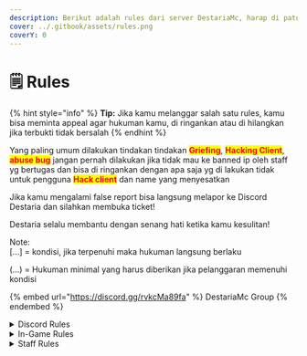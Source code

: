 ```yaml
---
description: Berikut adalah rules dari server DestariaMc, harap di patuhi ya! :o
cover: ../.gitbook/assets/rules.png
coverY: 0
---
```


# 🗒 Rules

{% hint style="info" %}
**Tip:** Jika kamu melanggar salah satu rules, kamu bisa meminta appeal agar hukuman kamu, di ringankan atau di hilangkan jika terbukti tidak bersalah
{% endhint %}

Yang paling umum dilakukan tindakan tindakan <mark style="color:red;">**Griefing**</mark>, <mark style="color:red;">**Hacking Client**</mark>, <mark style="color:red;">**abuse bug**</mark> jangan pernah dilakukan jika tidak mau ke banned ip oleh staff yg bertugas dan bisa di ringankan dengan apa saja yg di lakukan tidak untuk pengguna <mark style="color:red;">**Hack client**</mark> dan name yang menyesatkan

Jika kamu mengalami false report bisa langsung melapor ke Discord Destaria dan silahkan membuka ticket!

Destaria selalu membantu dengan senang hati ketika kamu kesulitan!



Note: \
\[...] = kondisi, jika terpenuhi maka hukuman langsung berlaku

(...) = Hukuman minimal yang harus diberikan jika pelanggaran memenuhi kondisi

{% embed url="https://discord.gg/rvkcMa89fa" %}
DestariaMc Group
{% endembed %}

<details>

<summary>Discord Rules</summary>

1. Tidak diperkenankan chat dengan berkata kasar, membahas pornografi, SARA, Spam, Flood, membahas LGBTQ+ dan advertising tanpa seijin staff.
2. Saling menghormati dan menghargai sesama player.
3. Dilarang mengemis role staff.
4. Dilarang menggunakan Username, Nick, dan nama item yang tidak sopan, mengandung advertising, menagndung unusr LBTQ+, berisi propaganda, dan bersifat SARA.
5. Dilarang BULLYING Respect semua player, terutama player yang baru bergabung
6. Dilarang PROMOSI SERVER LAIN Mengajak player Destaria untuk bermain di server lain. Player Destaria juga dianjurkan untuk tidak promosi di server Minecraft lain
7. Dilarang meminta OP ke staff (Ban-ip +ban Discord)
8. Tidak diperkenankan untuk DM maupun tag @STAFF, apalagi @OWNER Jika tidak ada urusan penting dan mendesak. \[contoh bugs yang sangat parah, Hacker dengan bypass, data corrupt, server crash dalam waktu lebih dari 1 jam, dll] (Ban discord + ban-ip jika yang di DM dalam mood yang tidak baik)

</details>

<details>

<summary>In-Game Rules</summary>

1\. Dilarang menggunakan <mark style="color:red;">**Hack client**</mark>/<mark style="color:red;">**Cheat**</mark>/<mark style="color:red;">**hack**</mark>/Sejenisnya. Terutama <mark style="color:red;">**Xray**</mark> <mark style="color:red;">**\[Ban-ip permanen]**</mark>

2\. Diperbolehkan menggunakan mod Minimap, Sodium, optifine, Armor HUD, dan mod lainnya yang mengubah/menambah element UI minecraft . Dilarang menggunakan mod seperti <mark style="color:red;">**autopvp**</mark>, <mark style="color:red;">**xray**</mark>, <mark style="color:red;">**wurst**</mark>, <mark style="color:red;">**hack client**</mark>, <mark style="color:red;">**AFK Fishing**</mark>.

3\. Dilarang Meminta OP, rank, dan rank staff \[Staff merasa terganggu] <mark style="color:red;">**(Ban-ip Perm + Discord ban)**</mark>

4\. Gunakanlah kata-kata yang baik dan sopan, tidak mengandung unsur <mark style="color:red;">**SARA**</mark> dan advertising. Baik di chat maupun nickname

5\. Dilarang spam di chat dan mengganggu kenyamanan player lain.

6\. Saling menghormati dan menghargai baik sesama player maupun staff.

7\. Dilarang melakukan <mark style="color:red;">**Griefing**</mark> DIMANAPUN, baik di dalam claim land, dan di sekitar claim land dalam render distance terjauh \[10 chunk].

8\. Biasakan mandiri dan jangan mengemis item, bal, dan hal apapun kepada player dan staff <mark style="color:blue;">**\[Member dan/atau staff report dan/atau merasa terganggu]**</mark> <mark style="color:red;">**(WARN 2)**</mark>

9\. Farm menggunakan spawner diharuskan memiliki toggle agar dapat di nonaktifkan.

10\. Membuat <mark style="color:red;">**lag machine**</mark> dan melakukan hal yang membuat server lag dengan sengaja \[TPS drop atau crash] (Ban-ip + ban discord)

11\. <mark style="color:red;">**Abuse bug**</mark> / glitch untuk memperkaya diri \[Tidak dilaporkan] (Ban 30 hari)

12\. Gunakan maptool sewajarnya \[Map terlalu besar, terlalu banyak map dalam area kecil] <mark style="color:red;">**(Banip 30 hari & wipe map / Base di wipe bersih]**</mark>

13\. Map yang digunakan dilarang mengandung unsur SARA, pornografi, propaganda, hinaan, dan hal lainnya yang mengganggu kenyamanan bersama \[Map tidak dihancurkan dalam waktu 1 detik] <mark style="color:red;">**(Ban-ip 90 hari & base di wipe bersih)**</mark>.

14\. Setiap farm yang menggunakan hopper minecart harus memiliki unload station di salah satu ujung rails. dimana minecart akan berhenti dan unload semua item yang berada di dalamnya <mark style="color:red;">**(Farm dihancurkan tanpa refund)**</mark>

15.Auto farm diperbolehkan, kecuali afk fish farm dan farm yang overpower seperti trident farm, enderman farm, guardian farm dan iron golem farm menggunakan villager. enderman farm, ghastfarm, goldfarm nether, trident farm, raid farm, afk fish farm, full afk farm dengan redstone super gede, guardian farm, iron golem farm. <mark style="color:green;">**\[Tidak dalam masa testing]**</mark>

</details>

<details>

<summary>Staff Rules</summary>

1. Bersikap sportif dalam progress survival.
2. Dilarang memberikan item kepada player tanpa alasan yang jelas.
3. Dilarang melakukan tindakan abuse. Seperti menggunakan tpall secara sembarangan, spawn custom mob sembarangan, membuat item dengan level enchant tidak wajar, dll. (Warn 2)
4. Dilarang melakukan ban dan warn tanpa alasan \[kecuali untuk testing].
5. Menjaga integritas dan nama baik DestariaMc
6. Tidak membocorkan rahasia server. Termasuk, namun tidak terbatas pada plugins, file-file server, data pribadi staff, data penting, ip server test, serta ipv4 server (Banip + Ban Discord + Diberhentikan secara tidak hormat)
7. Tegur player secara private, jaga sopan santun, dan atasi masalah tanpa konflik

</details>
